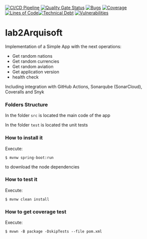 [![CI/CD Pipeline](https://github.com/Rodas011/lab2Arquisoft/actions/workflows/build.yml/badge.svg)](https://github.com/Rodas011/lab2Arquisoft/actions/workflows/build.yml)
[![Quality Gate Status](https://sonarcloud.io/api/project_badges/measure?project=Rodas011_lab2Arquisoft&metric=alert_status)](https://sonarcloud.io/summary/new_code?id=Rodas011_lab2Arquisoft)
[![Bugs](https://sonarcloud.io/api/project_badges/measure?project=Rodas011_lab2Arquisoft&metric=bugs)](https://sonarcloud.io/summary/new_code?id=Rodas011_lab2Arquisoft)
[![Coverage](https://sonarcloud.io/api/project_badges/measure?project=Rodas011_lab2Arquisoft&metric=coverage)](https://sonarcloud.io/summary/new_code?id=Rodas011_lab2Arquisoft)
[![Lines of Code](https://sonarcloud.io/api/project_badges/measure?project=Rodas011_lab2Arquisoft&metric=ncloc)](https://sonarcloud.io/summary/new_code?id=Rodas011_lab2Arquisoft)[![Technical Debt](https://sonarcloud.io/api/project_badges/measure?project=Rodas011_lab2Arquisoft&metric=sqale_index)](https://sonarcloud.io/summary/new_code?id=Rodas011_lab2Arquisoft)
[![Vulnerabilities](https://sonarcloud.io/api/project_badges/measure?project=Rodas011_lab2Arquisoft&metric=vulnerabilities)](https://sonarcloud.io/summary/new_code?id=Rodas011_lab2Arquisoft)

# lab2Arquisoft
Implementation of a Simple App with the next operations:

* Get random nations
* Get random currencies
* Get random aviation
* Get application version
* health check

Including integration with GitHub Actions, Sonarqube (SonarCloud), Coveralls and Snyk

### Folders Structure
In the folder `src` is located the main code of the app

In the folder `test` is located the unit tests

### How to install it
Execute:
```shell
$ mvnw spring-boot:run
```
to download the node dependencies

### How to test it
Execute:
```shell
$ mvnw clean install
```

### How to get coverage test
Execute:
```shell
$ mvwn -B package -DskipTests --file pom.xml
```